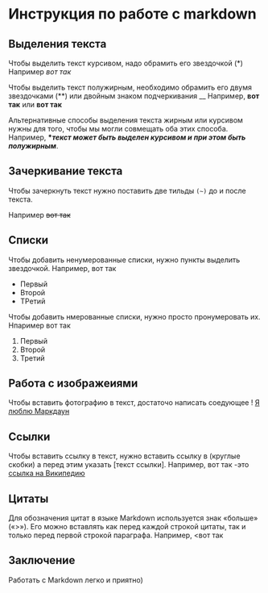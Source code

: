 # Инструкция по работе с markdown

## Выделения текста
Чтобы выделить текст курсивом, надо обрамить его звездочкой (*) Например *вот так*

Чтобы выделить текст полужирным, необходимо обрамить его двумя звездочками (**) или двойным знаком подчеркивания __  Например, **вот так** или __вот так__

Альтернативные способы выделения текста жирным или курсивом нужны для того, чтобы мы могли совмещать оба этих способа. 
Например, __**текст может быть выделен курсивом и при этом быть *полужирным**__.

## Зачеркивание текста

Чтобы зачеркнуть текст нужно поставить две тильды `(~)` до и после текста.

Например ~~вот так~~

## Списки

Чтобы добавить ненумерованные списки, нужно пункты выделить звездочкой. Например, вот так
* Первый
* Второй
* ТРетий

Чтобы добавить нмерованные списки, нужно просто пронумеровать их. Нпаример вот так
1.  Первый
2. Второй
3. Третий

## Работа с изображеиями

Чтобы вставить фотографию в текст, достаточо написать соедующее ! [Я люблю Маркдаун](VxEWCglu4Dc.jpg)

## Ссылки

Чтобы вставить ссылку в текст, нужно вставить ссылку в (круглые скобки) а перед этим указать [текст ссылки]. Например, вот так -это [ссылка на Википедию](https://ru.wikipedia.org/wiki/Markdown)


## Цитаты

Для обозначения цитат в языке Markdown используется знак «больше» («>»). Его можно вставлять как перед каждой строкой цитаты, так и только перед первой строкой параграфа. Например, <вот так


## Заключениe

Работать с Markdown легко и приятно)